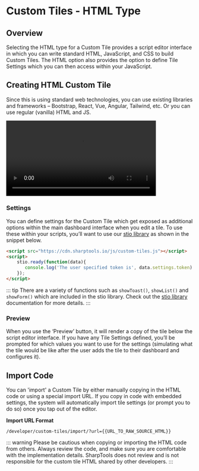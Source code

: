 # Custom Tiles - HTML Type

## Overview
Selecting the HTML type for a Custom Tile provides a script editor interface in which you can write standard HTML, JavaScript,
and CSS to build Custom Tiles. The HTML option also provides the option to define Tile Settings which you can then
access within your JavaScript.

## Creating HTML Custom Tile
Since this is using standard web technologies, you can use existing libraries and frameworks – Bootstrap, React,
Vue, Angular, Tailwind, etc. Or you can use regular (vanilla) HTML and JS.

<video width="80%" controls>
  <source src="../assets/custom_tile_html_ide_demo.mp4" type="video/mp4">
  Your browser does not support the video tag.
</video> 

### Settings
You can define settings for the Custom Tile which get exposed as additional options within the main
dashboard interface when you edit a tile. To use these within your scripts, you’ll want to use our [stio library](./stio-lib.md) as shown in the snippet below.

```html
<script src="https://cdn.sharptools.io/js/custom-tiles.js"></script>
<script>
    stio.ready(function(data){
       console.log('The user specified token is', data.settings.token)
    });
</script>
```
::: tip
There are a variety of functions such as `showToast()`, `showList()` and `showForm()` which are included in the stio library. 
Check out the [stio library](./stio-lib.md) documentation for more details.
:::

### Preview
When you use the ‘Preview’ button, it will render a copy of the tile below the script editor interface. If you have
any Tile Settings defined, you’ll be prompted for which values you want to use for the settings (simulating what the
tile would be like after the user adds the tile to their dashboard and configures it).


## Import Code
You can 'import' a Custom Tile by either manually copying in the HTML code or using a special import URL. If you copy in code with embedded settings, the system will automatically import tile settings (or prompt you to do so) once you tap out of the editor.

**Import URL Format**
```
/developer/custom-tiles/import/?url={{URL_TO_RAW_SOURCE_HTML}}
```

::: warning
Please be cautious when copying or importing the HTML code from others. Always review the code, and make sure you are 
comfortable with the implementation details. SharpTools does not review and is not responsible for the custom tile HTML
shared by other developers.
:::


